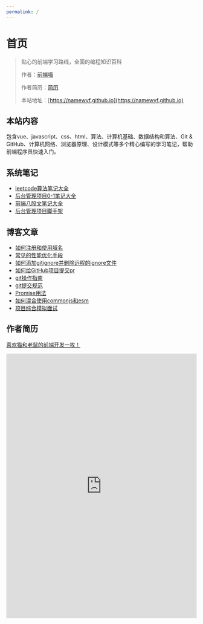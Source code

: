 ```yaml
---
permalink: /
---
```

<!-- <script>
import sidebar from './.vuepress/sidebars/sidebar.js'
console.log(sidebar)
</script> -->
# 首页

> 贴心的前端学习路线，全面的编程知识百科
>
> 作者：[前端喵](https://github.com/namewyf)
>
> 作者简历：[简历](/#作者简历)
>
> 本站地址：[https://namewyf.github.io](https://namewyf.github.io)

## 本站内容
包含vue、javascript、css、html、算法、计算机基础、数据结构和算法、Git & GitHub、计算机网络、浏览器原理、设计模式等多个精心编写的学习笔记，帮助前端程序员快速入门。

## 系统笔记

- [leetcode算法笔记大全](/notes/%E7%AE%97%E6%B3%95.html)
- [后台管理项目0-1笔记大全](/notes/%E5%90%8E%E5%8F%B0%E7%AE%A1%E7%90%86%E9%A1%B9%E7%9B%AE.html)
- [前端八股文笔记大全](/notes/%E5%85%AB%E8%82%A1%E6%96%87.html)
- [后台管理项目脚手架](/notes/后台管理项目脚手架.html)


## 博客文章
- [如何注册和使用域名](/posts/如何注册和使用域名.html)
- [常见的性能优化手段](/posts/常见的性能优化手段.html)
- [如何添加gitignore并删除远程的ignore文件](/posts/如何添加gitignore并删除远程的ignore文件.html)
- [如何给GitHub项目提交pr](/posts/如何给GitHub项目提交pr.html)
- [git操作指南](/posts/git操作指南.html)
- [git提交规范](/posts/git提交规范.html)
- [Promise用法](/posts/Promise用法.html)
- [如何混合使用commonjs和esm](/posts/混合使用commonjs和esm.html)
- [项目综合模拟面试](/posts/项目综合模拟面试.html)

## 作者简历
[喜欢猫和老鼠的前端开发一枚！](https://github.com/namewyf)
<iframe width="100%" height="700" src="https://laoyujianli.com/i_share/r9fMD3"  border="0" frameborder="no" framespacing="0" allowfullscreen="true"></iframe>


